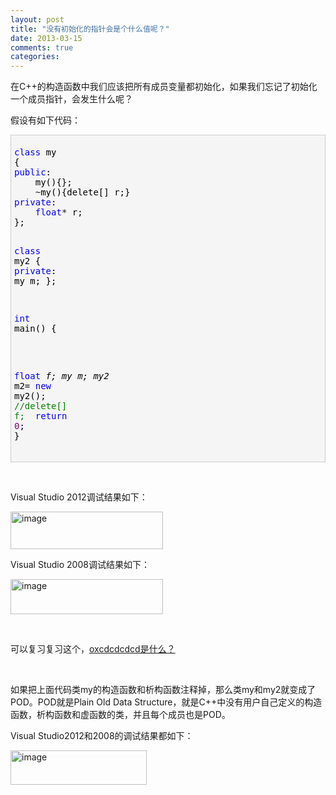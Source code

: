 ```yaml
---
layout: post
title: "没有初始化的指针会是个什么值呢？"
date: 2013-03-15
comments: true
categories: 
---
```

<p>在C++的构造函数中我们应该把所有成员变量都初始化，如果我们忘记了初始化一个成员指针，会发生什么呢？</p>  <p>假设有如下代码：</p>  <div style="border-bottom: #cccccc 1px solid; border-left: #cccccc 1px solid; padding-bottom: 5px; background-color: #f5f5f5; padding-left: 5px; padding-right: 5px; border-top: #cccccc 1px solid; border-right: #cccccc 1px solid; padding-top: 5px" class="cnblogs_code">   <pre><span style="color: #0000ff">class</span><span style="color: #000000"> my
{
</span><span style="color: #0000ff">public</span><span style="color: #000000">:
    my(){};
    </span>~<span style="color: #000000">my(){delete[] r;}
</span><span style="color: #0000ff">private</span><span style="color: #000000">:
    </span><span style="color: #0000ff">float</span>*<span style="color: #000000"> r;
};

</span><span style="color: #0000ff">class</span><span style="color: #000000"> my2
{
</span><span style="color: #0000ff">private</span><span style="color: #000000">:
    my m;
};

</span><span style="color: #0000ff">int</span><span style="color: #000000"> main() {
    
</span><span style="color: #0000ff">    float</span>*<span style="color: #000000"> f;
    my m;
    my2</span>* m2=  <span style="color: #0000ff">new</span><span style="color: #000000"> my2();
</span><span style="color: #000000">    </span><span style="color: #008000">//</span><span style="color: #008000">delete[] f; </span>
    <span style="color: #0000ff">return</span> <span style="color: #800080">0</span><span style="color: #000000">;
}</span></pre>
</div>

<p>&#160;</p>

<p>Visual Studio 2012调试结果如下：</p>

<p><a href="http://images.cnitblog.com/blog/163228/201303/15163039-d46979d842144e87ad29c392b1593968.png"><img style="background-image: none; border-bottom: 0px; border-left: 0px; margin: 0px; padding-left: 0px; padding-right: 0px; display: inline; border-top: 0px; border-right: 0px; padding-top: 0px" title="image" border="0" alt="image" src="http://images.cnitblog.com/blog/163228/201303/15163039-cc8e1dfda0ce468bb5c76928b8b5eab1.png" width="244" height="60" /></a></p>

<p>Visual Studio 2008调试结果如下：</p>

<p><a href="http://images.cnitblog.com/blog/163228/201303/15163039-a1e66d95d84145f698b4fa9ec85f1653.png"><img style="background-image: none; border-bottom: 0px; border-left: 0px; margin: 0px; padding-left: 0px; padding-right: 0px; display: inline; border-top: 0px; border-right: 0px; padding-top: 0px" title="image" border="0" alt="image" src="http://images.cnitblog.com/blog/163228/201303/15163040-dac19fd40dd54735ac08a0e8b4a97007.png" width="244" height="56" /></a></p>



<p>&#160;</p>

<p>可以复习复习这个，<a href="http://www.cnblogs.com/fresky/archive/2012/07/06/2579467.html">oxcdcdcdcd是什么？</a></p>

<p>&#160;</p>

<p>如果把上面代码类my的构造函数和析构函数注释掉，那么类my和my2就变成了POD。POD就是Plain Old Data Structure，就是C++中没有用户自己定义的构造函数，析构函数和虚函数的类，并且每个成员也是POD。</p>

<p>Visual Studio2012和2008的调试结果都如下：</p>

<p><a href="http://images.cnitblog.com/blog/163228/201303/15163040-cb8d42aa8c0b4e759f212e352e64c13f.png"><img style="background-image: none; border-bottom: 0px; border-left: 0px; margin: 0px; padding-left: 0px; padding-right: 0px; display: inline; border-top: 0px; border-right: 0px; padding-top: 0px" title="image" border="0" alt="image" src="http://images.cnitblog.com/blog/163228/201303/15163041-06b4fdb3912c4a3ca501e22ff290c412.png" width="218" height="55" /></a></p>